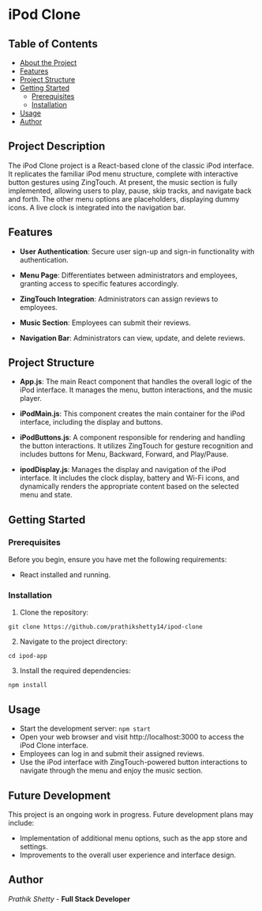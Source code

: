 # iPod Clone

## Table of Contents

- [About the Project](#project-description)
- [Features](#features)
- [Project Structure](#project-structure)
- [Getting Started](#getting-started)
  - [Prerequisites](#prerequisites)
  - [Installation](#installation)
- [Usage](#usage)
- [Author](#author)

## Project Description

The iPod Clone project is a React-based clone of the classic iPod interface. It replicates the familiar iPod menu structure, complete with interactive button gestures using ZingTouch. At present, the music section is fully implemented, allowing users to play, pause, skip tracks, and navigate back and forth. The other menu options are placeholders, displaying dummy icons. A live clock is integrated into the navigation bar.

## Features

- **User Authentication**: Secure user sign-up and sign-in functionality with authentication.

- **Menu Page**: Differentiates between administrators and employees, granting access to specific features accordingly.

- **ZingTouch Integration**: Administrators can assign reviews to employees.
  
- **Music Section**: Employees can submit their reviews.
  
- **Navigation Bar**: Administrators can view, update, and delete reviews.


## Project Structure

- **App.js**: The main React component that handles the overall logic of the iPod interface. It manages the menu, button interactions, and the music player.
  
- **iPodMain.js**: This component creates the main container for the iPod interface, including the display and buttons.
  
- **iPodButtons.js**: A component responsible for rendering and handling the button interactions. It utilizes ZingTouch for gesture recognition and includes buttons for Menu, Backward, Forward, and Play/Pause.
  
- **ipodDisplay.js**: Manages the display and navigation of the iPod interface. It includes the clock display, battery and Wi-Fi icons, and dynamically renders the appropriate content based on the selected menu and state.


## Getting Started

### Prerequisites

Before you begin, ensure you have met the following requirements:

- React installed and running.

### Installation

1. Clone the repository:

`git clone https://github.com/prathikshetty14/ipod-clone`
   
2. Navigate to the project directory:

`cd ipod-app`

3. Install the required dependencies:

`npm install`


## Usage

- Start the development server:
  `npm start`
- Open your web browser and visit http://localhost:3000 to access the iPod Clone interface.
- Employees can log in and submit their assigned reviews.
- Use the iPod interface with ZingTouch-powered button interactions to navigate through the menu and enjoy the music section.


## Future Development

This project is an ongoing work in progress. Future development plans may include:

- Implementation of additional menu options, such as the app store and settings.
- Improvements to the overall user experience and interface design.


## Author
*Prathik Shetty* - **Full Stack Developer**
